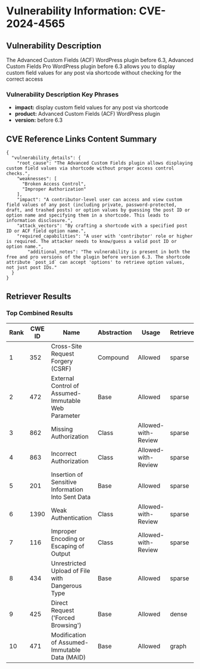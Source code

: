 # Vulnerability Information: CVE-2024-4565

## Vulnerability Description
The Advanced Custom Fields (ACF) WordPress plugin before 6.3, Advanced Custom Fields Pro WordPress plugin before 6.3 allows you to display custom field values for any post via shortcode without checking for the correct access

### Vulnerability Description Key Phrases
- **impact:** display custom field values for any post via shortcode
- **product:** Advanced Custom Fields (ACF) WordPress plugin
- **version:** before 6.3

## CVE Reference Links Content Summary
```
{
  "vulnerability_details": {
    "root_cause": "The Advanced Custom Fields plugin allows displaying custom field values via shortcode without proper access control checks.",
    "weaknesses": [
      "Broken Access Control",
      "Improper Authorization"
    ],
    "impact": "A contributor-level user can access and view custom field values of any post (including private, password-protected, draft, and trashed posts) or option values by guessing the post ID or option name and specifying them in a shortcode. This leads to information disclosure.",
    "attack_vectors": "By crafting a shortcode with a specified post ID or ACF field option name.",
    "required_capabilities": "A user with 'contributor' role or higher is required. The attacker needs to know/guess a valid post ID or option name.",
        "additional_notes": "The vulnerability is present in both the free and pro versions of the plugin before version 6.3. The shortcode attribute `post_id` can accept 'options' to retrieve option values, not just post IDs."
  }
}
```

## Retriever Results

### Top Combined Results

| Rank | CWE ID | Name | Abstraction | Usage  | Retrievers | Individual Scores |
|------|--------|------|-------------|-------|------------|-------------------|
| 1 | 352 | Cross-Site Request Forgery (CSRF) | Compound | Allowed | sparse | 0.074 |
| 2 | 472 | External Control of Assumed-Immutable Web Parameter | Base | Allowed | sparse | 0.072 |
| 3 | 862 | Missing Authorization | Class | Allowed-with-Review | sparse | 0.072 |
| 4 | 863 | Incorrect Authorization | Class | Allowed-with-Review | sparse | 0.072 |
| 5 | 201 | Insertion of Sensitive Information Into Sent Data | Base | Allowed | sparse | 0.066 |
| 6 | 1390 | Weak Authentication | Class | Allowed-with-Review | sparse | 0.065 |
| 7 | 116 | Improper Encoding or Escaping of Output | Class | Allowed-with-Review | sparse | 0.063 |
| 8 | 434 | Unrestricted Upload of File with Dangerous Type | Base | Allowed | sparse | 0.060 |
| 9 | 425 | Direct Request ('Forced Browsing') | Base | Allowed | dense | 0.312 |
| 10 | 471 | Modification of Assumed-Immutable Data (MAID) | Base | Allowed | graph | 0.003 |

